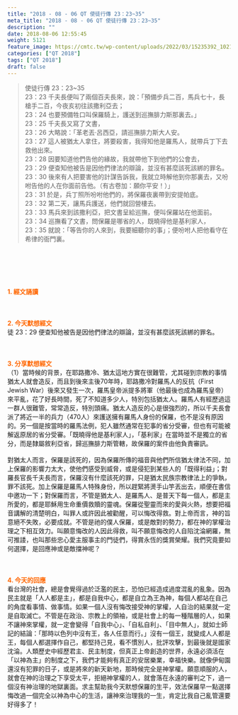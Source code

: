 ```yaml
---
title: "2018 - 08 - 06 QT 使徒行傳 23：23~35"
meta_title: "2018 - 08 - 06 QT 使徒行傳 23：23~35"
description: ""
date: 2018-08-06 12:55:45
weight: 5121
feature_image: https://cmtc.tw/wp-content/uploads/2022/03/15235392_10211799862337740_180693556567566654_o-1.webp
categories: ["QT 2018"]
tags: ["QT 2018"]
draft: false
---
```


<blockquote>使徒行傳 23：23~35<br />
23：23 千夫長便叫了兩個百夫長來，說：「預備步兵二百，馬兵七十，長槍手二百，今夜亥初往該撒利亞去；<br />
23：24 也要預備牲口叫保羅騎上，護送到巡撫腓力斯那裏去。」<br />
23：25 千夫長又寫了文書，<br />
23：26 大略說：「革老丟‧呂西亞，請巡撫腓力斯大人安。<br />
23：27 這人被猶太人拿住，將要殺害，我得知他是羅馬人，就帶兵丁下去救他出來。<br />
23：28 因要知道他們告他的緣故，我就帶他下到他們的公會去，<br />
23：29 便查知他被告是因他們律法的辯論，並沒有甚麼該死該綁的罪名。<br />
23：30 後來有人把要害他的計謀告訴我，我就立時解他到你那裏去，又吩咐告他的人在你面前告他。（有古卷加：願你平安！）」<br />
23：31 於是，兵丁照所吩咐他們的，將保羅夜裏帶到安提帕底。<br />
23：32 第二天，讓馬兵護送，他們就回營樓去。<br />
23：33 馬兵來到該撒利亞，把文書呈給巡撫，便叫保羅站在他面前。<br />
23：34 巡撫看了文書，問保羅是哪省的人，既曉得他是基利家人，<br />
23：35 就說：「等告你的人來到，我要細聽你的事」；便吩咐人把他看守在希律的衙門裏。</blockquote><br />
&nbsp;<br />
<br />
&nbsp;<br />
<br />
<span style="color: #ff6600;"><strong>1. </strong><strong>經文誦讀</strong></span><br />
<br />
<span style="color: #ff6600;"><strong> </strong></span><br />
<br />
<span style="color: #ff6600;"><strong>2. 今天默想</strong><strong>經文<br />
</strong></span>徒 23：29 便查知他被告是因他們律法的辯論，並沒有甚麼該死該綁的罪名。<br />
<br />
&nbsp;<br />
<br />
<span style="color: #ff6600;"><strong>3. 分享默想經文<br />
</strong></span>（1）當時候的背景，在耶路撒冷、猶太這地方實在很難管，尤其碰到宗教的事情猶太人就會造反，而且到後來主後70年時，耶路撒冷對羅馬人的反抗（First Jewish War）後來又發生一次，羅馬皇帝派提多將軍（他最後也成為羅馬皇帝）來平亂，花了好長時間，死了不知道多少人，特別包括猶太人。羅馬人有經歷過這一群人很難管，常常造反，特別頭痛。猶太人造反的心是很強烈的，所以千夫長會派了將近一半的兵力（470人）來護送擁有羅馬人身份的保羅，也不是沒有原因的。另一個是按當時的羅馬法例，犯人雖然通常在犯事的省分受審，但也有可能被解返原居的省分受審。「既曉得他是基利家人」，「基利家」在當時並不是獨立的省分，而是隸屬敘利亞省，歸巡撫腓力斯管轄，故保羅的案件由他負責審訊。<br />
<br />
對猶太人而言，保羅是該死的，因為保羅所傳的福音與他們所信猶太律法不同，加上保羅的影響力太大，使他們感受到威脅，或是侵犯到某些人的「既得利益」；對羅長官長千夫長而言，保羅沒有什麼該死的罪，只是猶太民族宗教律法上的爭執，罪不該死。加上保羅是羅馬人特殊身份，所以趕緊將燙手山竽丟出去，順便在書信中邀功一下；對保羅而言，不管是猶太人、是羅馬人、是普天下每一個人，都是主所愛的，都是耶穌用生命重價救贖的靈魂。保羅從聖靈而來的愛與火熱，想要把福音講解的清楚明白，叫罪人或許因此被勸醒，可以悔改得救。對上帝而言，神的旨意絕不失敗，必要成就。不管是祂的僕人保羅，或是敵對的勢力，都在神的掌權治理之下相互效力。叫願意悔改的人因此得救，叫不願意悔改的人自陷沈淪網羅，無可推諉，也叫那些忠心愛主服事主的門徒們，得賞永恆的獎賞榮耀。我們究竟要如何選擇，是回應神或是敵擋神呢？<br />
<br />
&nbsp;<br />
<br />
<span style="color: #ff6600;"><strong>4. 今天的回應<br />
</strong></span>看台灣的社會，總是會覺得過於泛濫的民主，恐怕已經造成過度混亂的亂象。因為民主就是「人人都是主」，都是自我中心，都是自立為王為神，每個人都站在自己的角度看事情、做事情。如果一個人沒有悔改接受神的掌權，人自治的結果就一定是自取滅亡。不管是在政治、宗教上的領袖，或是社會上的每一種階層的人，如果不讓神來掌權，就一定會變得「自我中心」、「自私自利」、「目中無人」，就如士師記的結論：「那時以色列中沒有王，各人任意而行。」沒有一個王，就變成人人都是王，每個人都選擇作自己，都堅持己見，看不慣別人，批評攻擊，到最後就是國家沈淪。人類歷史中經歷君主、民主制度，但真正上帝創造的世界，永遠必須活在「以神為主」的制度之下，我們才能夠有真正的安居樂業，幸福快樂。就像伊甸園還沒有犯罪的日子，或是將來的新天新地，那時候完全是神掌權。願意順服的人，就會在神的治理之下享受太平，拒絕神掌權的人，就會落在永遠的審判之下，過一個沒有神治理的地獄裏面。求主幫助我今天默想保羅的生平，效法保羅早一點選擇悔改過一個完全以神為中心的生活，讓神來治理我的一生，肯定比我自己亂管還要好得多了！
        